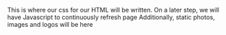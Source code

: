 This is where our css for our HTML will be written.
On a later step, we will have Javascript to continuously refresh page
Additionally, static photos, images and logos will be here